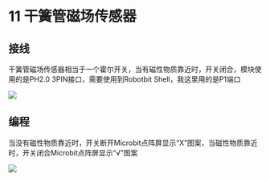 # 11 干簧管磁场传感器

## 接线

干簧管磁场传感器相当于一个霍尔开关，当有磁性物质靠近时，开关闭合，模块使用的是PH2.0 3PIN接口，需要使用到Robotbit Shell，我这里用的是P1端口

![](https://s2.ax1x.com/2019/09/02/n9xHTe.jpg)

## 编程

当没有磁性物质靠近时，开关断开Microbit点阵屏显示“X”图案，当磁性物质靠近时，开关闭合Microbit点阵屏显示“√”图案

![](https://s2.ax1x.com/2019/09/02/n9xqFH.jpg)

